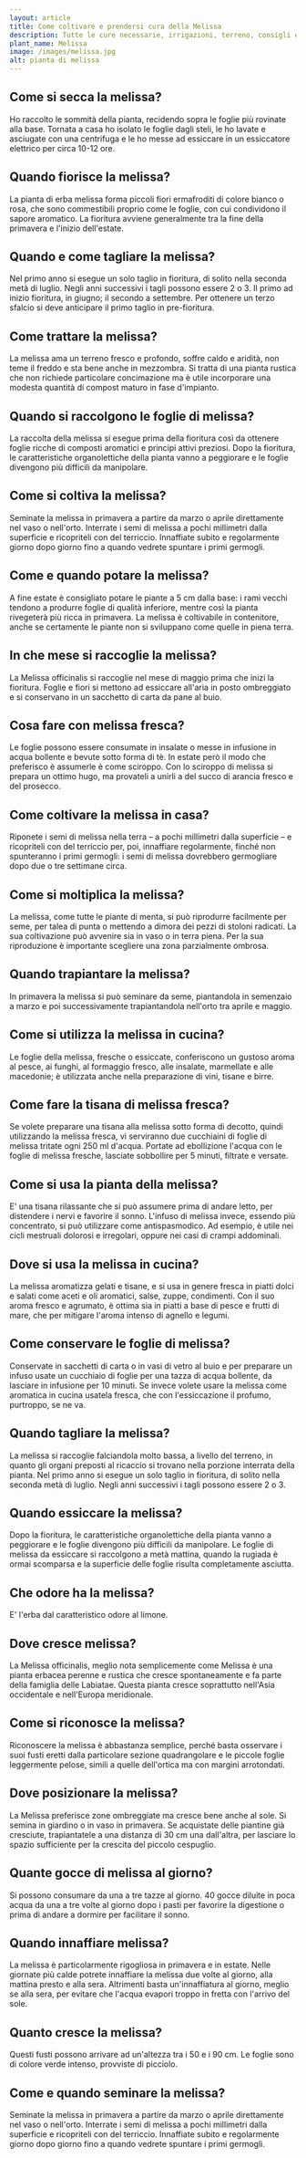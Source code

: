 ```yaml
---
layout: article
title: Come coltivare e prendersi cura della Melissa
description: Tutte le cure necessarie, irrigazioni, terreno, consigli e molto altro sulla coltivazione della Melissa
plant_name: Melissa
image: /images/melissa.jpg
alt: pianta di melissa
---
```


## Come si secca la melissa?

Ho raccolto le sommità della pianta, recidendo sopra le foglie più rovinate alla base. Tornata a casa ho isolato le foglie dagli steli, le ho lavate e asciugate con una centrifuga e le ho messe ad essiccare in un essiccatore elettrico per circa 10-12 ore.

## Quando fiorisce la melissa?

La pianta di erba melissa forma piccoli fiori ermafroditi di colore bianco o rosa, che sono commestibili proprio come le foglie, con cui condividono il sapore aromatico. La fioritura avviene generalmente tra la fine della primavera e l'inizio dell'estate.

## Quando e come tagliare la melissa?

Nel primo anno si esegue un solo taglio in fioritura, di solito nella seconda metà di luglio. Negli anni successivi i tagli possono essere 2 o 3. Il primo ad inizio fioritura, in giugno; il secondo a settembre. Per ottenere un terzo sfalcio si deve anticipare il primo taglio in pre-fioritura.

## Come trattare la melissa?

La melissa ama un terreno fresco e profondo, soffre caldo e aridità, non teme il freddo e sta bene anche in mezzombra. Si tratta di una pianta rustica che non richiede particolare concimazione ma è utile incorporare una modesta quantità di compost maturo in fase d'impianto.

## Quando si raccolgono le foglie di melissa?

La raccolta della melissa si esegue prima della fioritura così da ottenere foglie ricche di composti aromatici e principi attivi preziosi. Dopo la fioritura, le caratteristiche organolettiche della pianta vanno a peggiorare e le foglie divengono più difficili da manipolare.

## Come si coltiva la melissa?

Seminate la melissa in primavera a partire da marzo o aprile direttamente nel vaso o nell'orto. Interrate i semi di melissa a pochi millimetri dalla superficie e ricopriteli con del terriccio. Innaffiate subito e regolarmente giorno dopo giorno fino a quando vedrete spuntare i primi germogli.

## Come e quando potare la melissa?

A fine estate è consigliato potare le piante a 5 cm dalla base: i rami vecchi tendono a produrre foglie di qualità inferiore, mentre così la pianta rivegeterà più ricca in primavera. La melissa è coltivabile in contenitore, anche se certamente le piante non si sviluppano come quelle in piena terra.

## In che mese si raccoglie la melissa?

 La Melissa officinalis si raccoglie nel mese di maggio prima che inizi la fioritura. Foglie e fiori si mettono ad essiccare all'aria in posto ombreggiato e si conservano in un sacchetto di carta da pane al buio.

## Cosa fare con melissa fresca?

Le foglie possono essere consumate in insalate o messe in infusione in acqua bollente e bevute sotto forma di tè. In estate però il modo che preferisco è assumerle è come sciroppo. Con lo sciroppo di melissa si prepara un ottimo hugo, ma provateli a unirli a del succo di arancia fresco e del prosecco.

## Come coltivare la melissa in casa?

Riponete i semi di melissa nella terra – a pochi millimetri dalla superficie – e ricopriteli con del terriccio per, poi, innaffiare regolarmente, finché non spunteranno i primi germogli: i semi di melissa dovrebbero germogliare dopo due o tre settimane circa.

## Come si moltiplica la melissa?

La melissa, come tutte le piante di menta, si può riprodurre facilmente per seme, per talea di punta o mettendo a dimora dei pezzi di stoloni radicati. La sua coltivazione può avvenire sia in vaso o in terra piena. Per la sua riproduzione è importante scegliere una zona parzialmente ombrosa.

## Quando trapiantare la melissa?

In primavera la melissa si può seminare da seme, piantandola in semenzaio a marzo e poi successivamente trapiantandola nell'orto tra aprile e maggio.

## Come si utilizza la melissa in cucina?

Le foglie della melissa, fresche o essiccate, conferiscono un gustoso aroma al pesce, ai funghi, al formaggio fresco, alle insalate, marmellate e alle macedonie; è utilizzata anche nella preparazione di vini, tisane e birre.

## Come fare la tisana di melissa fresca?

Se volete preparare una tisana alla melissa sotto forma di decotto, quindi utilizzando la melissa fresca, vi serviranno due cucchiaini di foglie di melissa tritate ogni 250 ml d'acqua. Portate ad ebollizione l'acqua con le foglie di melissa fresche, lasciate sobbollire per 5 minuti, filtrate e versate.

## Come si usa la pianta della melissa?

E' una tisana rilassante che si può assumere prima di andare letto, per distendere i nervi e favorire il sonno. L'infuso di melissa invece, essendo più concentrato, si può utilizzare come antispasmodico. Ad esempio, è utile nei cicli mestruali dolorosi e irregolari, oppure nei casi di crampi addominali.

## Dove si usa la melissa in cucina?

La melissa aromatizza gelati e tisane, e si usa in genere fresca in piatti dolci e salati come aceti e oli aromatici, salse, zuppe, condimenti. Con il suo aroma fresco e agrumato, è ottima sia in piatti a base di pesce e frutti di mare, che per mitigare l'aroma intenso di agnello e legumi.

## Come conservare le foglie di melissa?

Conservate in sacchetti di carta o in vasi di vetro al buio e per preparare un infuso usate un cucchiaio di foglie per una tazza di acqua bollente, da lasciare in infusione per 10 minuti. Se invece volete usare la melissa come aromatica in cucina usatela fresca, che con l'essiccazione il profumo, purtroppo, se ne va.

## Quando tagliare la melissa?

La melissa si raccoglie falciandola molto bassa, a livello del terreno, in quanto gli organi preposti al ricaccio si trovano nella porzione interrata della pianta. Nel primo anno si esegue un solo taglio in fioritura, di solito nella seconda metà di luglio. Negli anni successivi i tagli possono essere 2 o 3.

## Quando essiccare la melissa?

Dopo la fioritura, le caratteristiche organolettiche della pianta vanno a peggiorare e le foglie divengono più difficili da manipolare. Le foglie di melissa da essiccare si raccolgono a metà mattina, quando la rugiada è ormai scomparsa e la superficie delle foglie risulta completamente asciutta.

## Che odore ha la melissa?

 E' l'erba dal caratteristico odore al limone.

## Dove cresce melissa?

La Melissa officinalis, meglio nota semplicemente come Melissa è una pianta erbacea perenne e rustica che cresce spontaneamente e fa parte della famiglia delle Labiatae. Questa pianta cresce soprattutto nell'Asia occidentale e nell'Europa meridionale.

## Come si riconosce la melissa?

Riconoscere la melissa è abbastanza semplice, perché basta osservare i suoi fusti eretti dalla particolare sezione quadrangolare e le piccole foglie leggermente pelose, simili a quelle dell'ortica ma con margini arrotondati.

## Dove posizionare la melissa?

La Melissa preferisce zone ombreggiate ma cresce bene anche al sole. Si semina in giardino o in vaso in primavera. Se acquistate delle piantine già cresciute, trapiantatele a una distanza di 30 cm una dall'altra, per lasciare lo spazio sufficiente per la crescita del piccolo cespuglio.

## Quante gocce di melissa al giorno?

Si possono consumare da una a tre tazze al giorno. 40 gocce diluite in poca acqua da una a tre volte al giorno dopo i pasti per favorire la digestione o prima di andare a dormire per facilitare il sonno.

## Quando innaffiare melissa?

La melissa è particolarmente rigogliosa in primavera e in estate. Nelle giornate più calde potrete innaffiare la melissa due volte al giorno, alla mattina presto e alla sera. Altrimenti basta un'innaffiatura al giorno, meglio se alla sera, per evitare che l'acqua evapori troppo in fretta con l'arrivo del sole.

## Quanto cresce la melissa?

 Questi fusti possono arrivare ad un'altezza tra i 50 e i 90 cm. Le foglie sono di colore verde intenso, provviste di picciolo.

## Come e quando seminare la melissa?

 Seminate la melissa in primavera a partire da marzo o aprile direttamente nel vaso o nell'orto. Interrate i semi di melissa a pochi millimetri dalla superficie e ricopriteli con del terriccio. Innaffiate subito e regolarmente giorno dopo giorno fino a quando vedrete spuntare i primi germogli.

